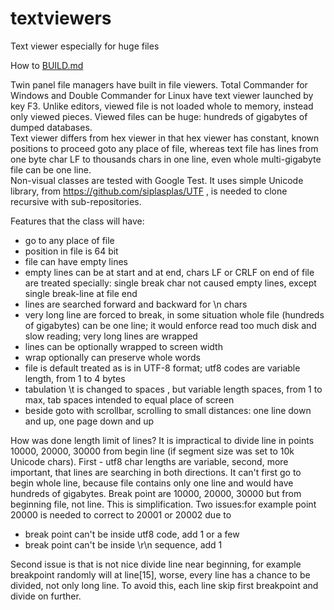 # textviewers
Text viewer especially for huge files

How to [BUILD.md](BUILD.md)

Twin panel file managers have built in file viewers. Total Commander for Windows and
Double Commander for Linux have text viewer launched by key F3.
Unlike editors, viewed file is not loaded whole to memory, instead only viewed pieces.
Viewed files can be huge: hundreds of gigabytes of dumped databases.<br>
Text viewer differs from hex viewer in that hex viewer has constant, known positions to proceed 
goto any place of file, whereas text file has lines from one byte char LF to thousands chars in one line,
even whole multi-gigabyte file can be one line.<br>
Non-visual classes are tested with Google Test.
It uses simple Unicode library, from https://github.com/siplasplas/UTF , is needed to 
clone recursive with sub-repositories.

Features that the class will have:
- go to any place of file
- position in file is 64 bit
- file can have empty lines
- empty lines can be at start and at end, chars LF or CRLF on end of file are
treated specially: single break char not caused empty lines, except single break-line
at file end
- lines are searched forward and backward for \n chars
- very long line are forced to break, in some situation whole file (hundreds of
gigabytes) can be one line; it would enforce read too much disk and slow reading;
very long lines are wrapped
- lines can be optionally wrapped to screen width
- wrap optionally can preserve whole words
- file is default treated as is in UTF-8 format; utf8 codes are variable length, from 1 to 4 bytes
- tabulation \t is changed to spaces , but variable length spaces, from 1 to max,
tab spaces intended to equal place of screen
- beside goto with scrollbar, scrolling to small distances: one line down and up, one page down and up 

How was done length limit of lines? It is impractical to divide line in points 10000, 
20000, 30000 from begin line (if segment size was set to 10k Unicode chars).
First - utf8 char lengths are variable, second, more important, that lines are 
searching in both directions. It can't first go to begin whole line, because file 
contains only one line and would have hundreds of gigabytes.
Break point are 10000, 20000, 30000 but from beginning file, not line.
This is simplification. Two issues:for example point 20000 is needed to correct 
to 20001 or 20002 due to
- break point can't be inside utf8 code, add 1 or a few 
- break point can't be inside \r\n sequence, add 1

Second issue is that is not nice divide line near beginning, for example breakpoint 
randomly will at line[15], worse, every line has a chance to be divided, not only long line.
To avoid this, each line skip first breakpoint and divide on further.
